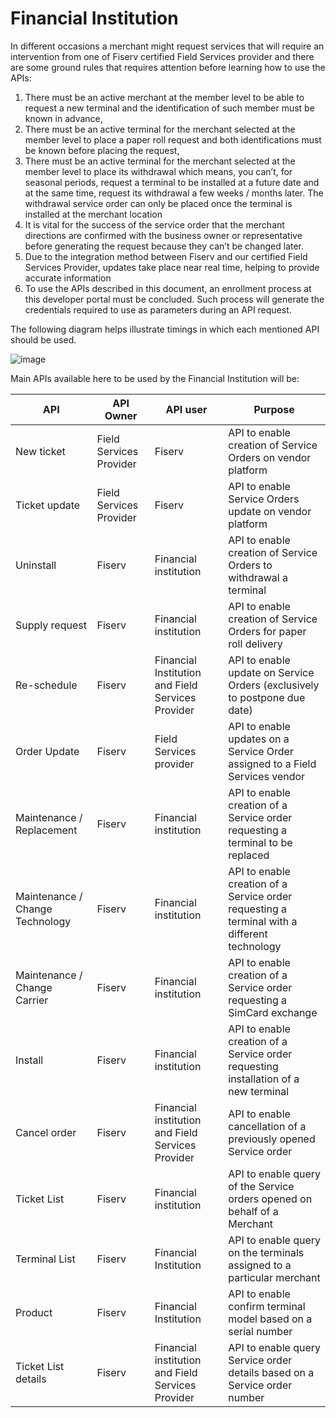 # Financial Institution

In different occasions a merchant might request services that will require an intervention from one of Fiserv certified Field Services provider and there are some ground rules that requires attention before learning how to use the APIs:

1. There must be an active merchant at the member level to be able to request a new terminal and the identification of such member must be known in advance,
2. There must be an active terminal for the merchant selected at the member level to place a paper roll request and both identifications must be known before placing the request,
3. There must be an active terminal for the merchant selected at the member level to place its withdrawal which means, you can’t, for seasonal periods, request a terminal to be installed at a future date and at the same time, request its withdrawal a few weeks / months later. The withdrawal service order can only be placed once the terminal is installed at the merchant location
4. It is vital for the success of the service order that the merchant directions are confirmed with the business owner or representative before generating the request because they can’t be changed later.
5. Due to the integration method between Fiserv and our certified Field Services Provider, updates take place near real time, helping to provide accurate information
6. To use the APIs described in this document, an enrollment process at this developer portal must be concluded. Such process will generate the credentials required to use as parameters during an API request.

The following diagram helps illustrate timings in which each mentioned API should be used.

![image](https://user-images.githubusercontent.com/111396588/213576554-0bda6765-1bdf-4a55-9770-11b293dfd999.png)

Main APIs available here to be used by the Financial Institution will be:

|API|	API Owner|	API user|	Purpose|
|---|-------------|---------|-----------|
|New ticket|	Field Services Provider|	Fiserv|	API to enable creation of Service Orders on vendor platform|
|Ticket update|	Field Services Provider|	Fiserv|	API to enable Service Orders update on vendor platform|
|Uninstall|	Fiserv|	Financial institution|	API to enable creation of Service Orders to withdrawal a terminal|
|Supply request|	Fiserv|	Financial institution|	API to enable creation of Service Orders for paper roll delivery|
|Re-schedule|	Fiserv|	Financial Institution and Field Services Provider|	API to enable update on Service Orders (exclusively to postpone due date)|
|Order Update|	Fiserv|	Field Services provider|	API to enable updates on a Service Order assigned to a Field Services vendor|
|Maintenance / Replacement|	Fiserv|	Financial institution|	API to enable creation of a Service order requesting a terminal to be replaced|
|Maintenance / Change Technology|	Fiserv|	Financial institution|	API to enable creation of a Service order requesting a terminal with a different technology|
|Maintenance / Change Carrier|	Fiserv|	Financial institution|	API to enable creation of a Service order requesting a SimCard exchange|
|Install|	Fiserv|	Financial institution|	API to enable creation of a Service order requesting installation of a new terminal|
|Cancel order|	Fiserv|	Financial institution and Field Services Provider|	API to enable cancellation of a previously opened Service order|
|Ticket List|	Fiserv|	Financial institution|	API to enable query of the Service orders opened on behalf of a Merchant|
|Terminal List|	Fiserv	|Financial Institution|	API to enable query on the terminals assigned to a particular merchant|
|Product|	Fiserv|	Financial Institution|	API to enable confirm terminal model based on a serial number|
|Ticket List details|	Fiserv|	Financial institution and Field Services Provider|	API to enable query Service order details based on a Service order number|
